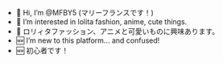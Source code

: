- 👋 Hi, I’m @MFBY5 (マリーフランスです！)
- 👀 I’m interested in lolita fashion, anime, cute things.
- 👀 ロリィタファッション、アニメと可愛いものに興味あります。
- 🆕 I’m new to this platform... and confused!
- 🆕 初心者です！

<!---
MFBY5/MFBY5 is a ✨ special ✨ repository because its `README.md` (this file) appears on your GitHub profile.
You can click the Preview link to take a look at your changes.
--->
